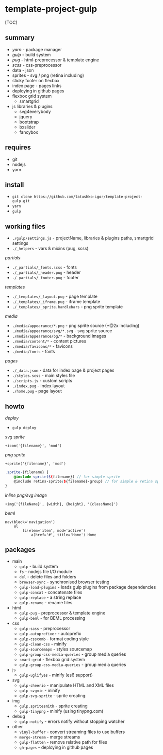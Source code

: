 
# template-project-gulp

[TOC]

## summary

* _yarn_ - package manager
* _gulp_ - build system
* _pug_ - html-preprocessor & template engine
* _scss_ - css-preprocessor
* data - json
* sprites - svg / png (retina including)
* sticky footer on flexbox
* index page - pages links
* deploying in github pages
* flexbox grid system
	- smartgrid
* js libraries & plugins
	- svg4everybody
	- jquery
	- bootstrap
	- bxslider
	- fancybox

## requires

* git
* nodejs
* yarn

## install

* `git clone https://github.com/latushko-igor/template-project-gulp.git`
* `yarn`
* `gulp`

## working files

* `./gulp/settings.js` - projectName, libraries & plugins paths, smartgrid settings
* `./_helpers` - vars & mixins (pug, scss)

_partials_

* `./_partials/_fonts.scss` - fonts
* `./_partials/_header.pug` - header
* `./_partials/_footer.pug` - footer

_templates_

* `./_templates/_layout.pug` - page template
* `./_templates/_iframe.pug` - iframe template
* `./_templates/_sprite.handlebars` - png sprite template

_media_

* `./media/appearance/*.png` - png sprite source (*@2x including)
* `./media/appearance/svg/*.svg` - svg sprite source
* `./media/appearance/bg/*` - background images
* `./media/content/*` - content pictures
* `./media/favicons/*` - favicons
* `./media/fonts` - fonts

_pages_

* `./_data.json` - data for index page & project pages
* `./styles.scss` - main styles file
* `./scripts.js` - custom scripts
* `./index.pug` - index layout
* `./home.pug` - page layout

## howto

_deploy_

* `gulp deploy`

_svg sprite_

~~~pug
+icon('{filename}', 'mod')
~~~

_png sprite_

~~~pug
+sprite('{filename}', 'mod')
~~~

~~~scss
.sprite-{filename} {
	@include sprite(${filename}) // for simple sprite
	@include retina-sprite(${filename}-group) // for simple & retina sprite
}
~~~

_inline png/svg image_

~~~pug
+img('{fileName}', {width}, {height}, '{className}')
~~~

_beml_

~~~pug
nav(block='navigation')
	ul
		li(elem='item', mod='active')
			a(href='#', title='Home') Home
~~~

## packages

* main
	- `gulp` - build system
	- `fs` - nodejs file I/O module
	- `del` - delete files and folders
	- `browser-sync` - synchronised browser testing
	- `gulp-load-plugins` - loads gulp plugins from package dependencies
	- `gulp-concat` - concatenate files
	- `gulp-replace` - a string replace
	- `gulp-rename` - rename files
* html
	- `gulp-pug` - preprocessor & template engine
	- `gulp-beml` - for BEML processing
* css
	- `gulp-sass` - preprocessor
	- `gulp-autoprefixer` - autoprefix
	- `gulp-csscomb` - format coding style
	- `gulp-clean-css` - minify
	- `gulp-sourcemaps` - styles sourcemap
	- `gulp-group-css-media-queries` - group media queries
	- `smart-grid` - flexbox grid system
	- `gulp-group-css-media-queries` - group media queries
* js
	- `gulp-uglifyes` - minify (es6 support)
* svg
	- `gulp-cheerio` - manipulate HTML and XML files
	- `gulp-svgmin` - minify
	- `gulp-svg-sprite` - sprite creating
* img
	- `gulp.spritesmith` - sprite creating
	- `gulp-tinypng` - minify (using tinypng.com)
* debug
	- `gulp-notify` - errors notify without stopping watcher
* other
	- `vinyl-buffer` - convert streaming files to use buffers
	- `merge-stream` - merge streams
	- `gulp-flatten` - remove relative path for files
	- `gh-pages` - deploying in github pages
